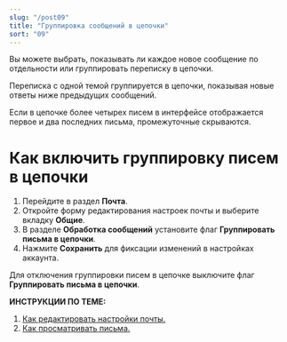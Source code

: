 ```yaml
---
slug: "/post09"
title: "Группировка сообщений в цепочки"
sort: "09"
---
```


Вы можете выбрать, показывать ли каждое новое сообщение по отдельности или группировать переписку в цепочки. 

Переписка с одной темой группируется в цепочки, показывая новые ответы ниже предыдущих сообщений.   

Если в цепочке более четырех писем в интерфейсе отображается первое и два последних письма, промежуточные скрываются.   

# Как включить группировку писем в цепочки

1. Перейдите в раздел **Почта**.
2. Откройте форму редактирования настроек почты и выберите вкладку **Общие**.  
2. В разделе  **Обработка сообщений** установите флаг **Группировать письма в цепочки**.
3. Нажмите **Сохранить** для фиксации изменений в настройках аккаунта.

Для отключения группировки писем в цепочке выключите флаг **Группировать письма в цепочки**.

**ИНСТРУКЦИИ ПО ТЕМЕ:**  
1. [Как редактировать настройки почты.](https://docs.cryptoarm.ru/06-v3.2-Beta/003-mail/edit-account)  
2. [Как просматривать письма.](https://docs.cryptoarm.ru/06-v3.2-Beta/003-mail/view-mail)  


